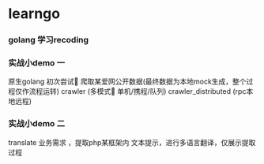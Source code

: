 # learngo


### golang 学习recoding
 
### 实战小demo 一
原生golang  初次尝试🐛  爬取某爱网公开数据(最终数据为本地mock生成，整个过程仅作流程运转)
crawler (多模式🐛 单机/携程/队列)
crawler_distributed (rpc本地远程)

### 实战小demo 二
translate  业务需求 ，提取php某框架内 文本提示，进行多语言翻译，仅展示提取过程 